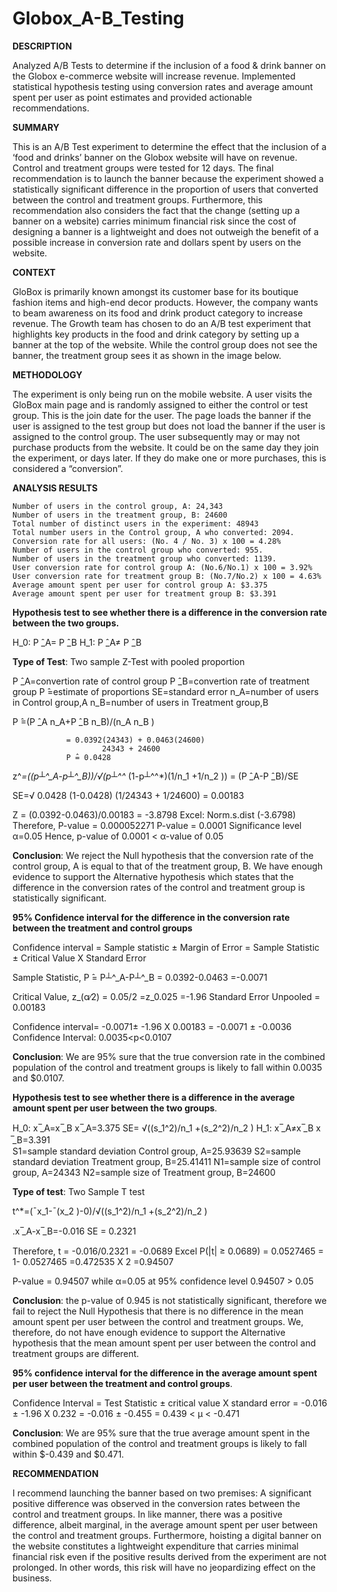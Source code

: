# Globox_A-B_Testing

**DESCRIPTION**

Analyzed A/B Tests to determine if the inclusion of a food &amp; drink banner on the Globox e-commerce website will increase revenue. Implemented statistical hypothesis testing using conversion rates and average amount spent per user as point estimates and provided actionable recommendations.

**SUMMARY**

This is an A/B Test experiment to determine the effect that the inclusion of a ‘food and drinks’ banner on the Globox website will have on revenue. Control and treatment groups were tested for 12 days. The final recommendation is to launch the banner because the experiment showed a statistically significant difference in the proportion of users that converted between the control and treatment groups. Furthermore, this recommendation also considers the fact that the change (setting up a banner on a website) carries minimum financial risk since the cost of designing a banner is a lightweight and does not outweigh the benefit of a possible increase in conversion rate and dollars spent by users on the website.

**CONTEXT**

GloBox is primarily known amongst its customer base for its boutique fashion items and high-end decor products. However, the company wants to beam awareness on its food and drink product category to increase revenue.
The Growth team has chosen to do an A/B test experiment that highlights key products in the food and drink category by setting up a banner at the top of the website. While the control group does not see the banner, the treatment group sees it as shown in the image below.

 

**METHODOLOGY**

The experiment is only being run on the mobile website.
A user visits the GloBox main page and is randomly assigned to either the control or test group. This is the join date for the user.
The page loads the banner if the user is assigned to the test group but does not load the banner if the user is assigned to the control group.
The user subsequently may or may not purchase products from the website. It could be on the same day they join the experiment, or days later. If they do make one or more purchases, this is considered a “conversion”.

 
**ANALYSIS RESULTS**
	
 	Number of users in the control group, A: 24,343
	Number of users in the treatment group, B: 24600
	Total number of distinct users in the experiment: 48943
	Total number users in the Control group, A who converted: 2094.
	Conversion rate for all users: (No. 4 / No. 3) x 100 = 4.28%
	Number of users in the control group who converted: 955.
	Number of users in the treatment group who converted: 1139.
	User conversion rate for control group A: (No.6/No.1) x 100 = 3.92%
	User conversion rate for treatment group B: (No.7/No.2) x 100 = 4.63%
	Average amount spent per user for control group A: $3.375
	Average amount spent per user for treatment group B: $3.391


**Hypothesis test to see whether there is a difference in the conversion rate between the two groups.**

H_0: P ̂_A= P ̂_B 
H_1: P ̂_A≠ P ̂_B

**Type of Test**: Two sample Z-Test with pooled proportion

P ̂_A=convertion rate of control group
P ̂_B=convertion rate of treatment group
P ̂=estimate of proportions
SE=standard error
				n_A=number of users in Control group,A
				n_B=number of users in Treatment group,B

P ̂=(P ̂_A n_A+P ̂_B n_B)/(n_A n_B )

				= 0.0392(24343) + 0.0463(24600)
						24343 + 24600
				P ̂= 0.0428


z^*=((p┴^_A-p┴^_B))/√(p┴^^* (1-p┴^^*)(1/n_1 +1/n_2 )) = (P ̂_A-P ̂_B)/SE

SE=√ 0.0428 (1-0.0428) (1/24343 + 1/24600)
   = 0.00183

Z = (0.0392-0.0463)/0.00183
  = -3.8798         Excel: Norm.s.dist (-3.6798)
  Therefore, P-value = 0.000052271
P-value = 0.0001
Significance level α=0.05
Hence, p-value of 0.0001 < α-value of 0.05

**Conclusion**: We reject the Null hypothesis that the conversion rate of the control group, A is equal to that of the treatment group, B. We have enough evidence to support the Alternative hypothesis which states that the difference in the conversion rates of the control and treatment group is statistically significant.



**95% Confidence interval for the difference in the conversion rate between the treatment and control groups**

Confidence interval = Sample statistic ± Margin of Error
		= Sample Statistic ± Critical Value X  Standard Error 


Sample Statistic, P ̂= P┴^_A-P┴^_B
		= 0.0392-0.0463
		=-0.0071

Critical Value, z_(α∕2)
= 0.05/2
=z_0.025
=-1.96
Standard Error Unpooled = 0.00183

Confidence interval= -0.0071± -1.96 X 0.00183
				= -0.0071 ± -0.0036
Confidence Interval: 0.0035<p<0.0107

**Conclusion**: We are 95% sure that the true conversion rate in the combined population of the control and treatment groups is likely to fall within 0.0035 and $0.0107.


**Hypothesis test to see whether there is a difference in the average amount spent per user between the two groups**.


H_0: x ̅_A=x ̅_B  				x ̅_A=3.375            SE= √((s_1^2)/n_1 +(s_2^2)/n_2 )
H_1: x ̅_A≠x ̅_B				x ̅_B=3.391              
S1=sample standard deviation Control group, A=25.93639
S2=sample standard deviation Treatment group, B=25.41411
N1=sample size of control group, A=24343
N2=sample size of Treatment group, B=24600

**Type of test**: Two Sample T test

 t^*=(¯x_1-¯(x_2 )-0)/√((s_1^2)/n_1 +(s_2^2)/n_2 )

.x ̅_A-x ̅_B=-0.016
SE = 0.2321

Therefore, t = -0.016/0.2321
	       = -0.0689      Excel
P(|t| ≥ 0.0689)
= 0.0527465
= 1- 0.0527465
=0.472535 X 2
=0.94507

P-value = 0.94507 while α=0.05 at 95% confidence level
0.94507 > 0.05

**Conclusion**: the p-value of 0.945 is not statistically significant, therefore we fail to reject the Null Hypothesis that there is no difference in the mean amount spent per user between the control and treatment groups. We, therefore, do not have enough evidence to support the Alternative hypothesis that the mean amount spent per user between the control and treatment groups are different.


**95% confidence interval for the difference in the average amount spent per user between the treatment and control groups**.

Confidence Interval = Test Statistic ± critical value X standard error
		      = -0.016 ± -1.96 X 0.232
		     = -0.016 ± -0.455
		    = 0.439 < µ < -0.471

**Conclusion**: We are 95% sure that the true average amount spent in the combined population of the control and treatment groups is likely to fall within $-0.439 and $0.471.


**RECOMMENDATION**

I recommend launching the banner based on two premises:
	A significant positive difference was observed in the conversion rates between the control and treatment groups. In like manner, there was a positive difference, albeit marginal, in the average amount spent per user between the control and treatment groups.
	Furthermore, hoisting a digital banner on the website constitutes a lightweight expenditure that carries minimal financial risk even if the positive results derived from the experiment are not prolonged. In other words, this risk will have no jeopardizing effect on the business.

